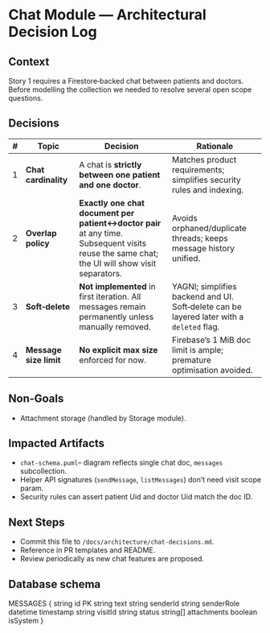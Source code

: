 # Chat Module — Architectural Decision Log


## Context

Story 1 requires a Firestore‐backed chat between patients and doctors. Before modelling the collection we needed to resolve several open scope questions.

## Decisions

| # | Topic                  | Decision                                                                                                                                     | Rationale                                                                                 |
| - | ---------------------- | -------------------------------------------------------------------------------------------------------------------------------------------- |-------------------------------------------------------------------------------------------|
| 1 | **Chat cardinality**   | A chat is **strictly between one patient and one doctor**.                                                                                   | Matches product requirements; simplifies security rules and indexing.                     |
| 2 | **Overlap policy**     | **Exactly one chat document per patient↔doctor pair** at any time. Subsequent visits reuse the same chat; the UI will show visit separators. | Avoids orphaned/duplicate threads; keeps message history unified.                         |
| 3 | **Soft‑delete**        | **Not implemented** in first iteration. All messages remain permanently unless manually removed.                                             | YAGNI; simplifies backend and UI. Soft‑delete can be layered later with a `deleted` flag. |
| 4 | **Message size limit** | **No explicit max size** enforced for now.                                                                                                   | Firebase’s 1 MiB doc limit is ample; premature optimisation avoided.                      |

## Non‑Goals

* Attachment storage (handled by Storage module).

## Impacted Artifacts

* `chat-schema.puml`– diagram reflects single chat doc, `messages` subcollection.
* Helper API signatures (`sendMessage`, `listMessages`) don’t need visit scope param.
* Security rules can assert patient Uid and doctor Uid match the doc ID.

## Next Steps

* Commit this file to `/docs/architecture/chat-decisions.md`.
* Reference in PR templates and README.
* Review periodically as new chat features are proposed.

## Database schema
MESSAGES {
string id PK
string text
string senderId
string senderRole
datetime timestamp
string visitId
string status
string[] attachments
boolean isSystem
}
